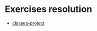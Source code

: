 # Exercises resolution

* [classes-project](https://github.com/gus-phys/ai2-exercises-resolution/tree/main/02-programacao-python/aula4/classes-project)
